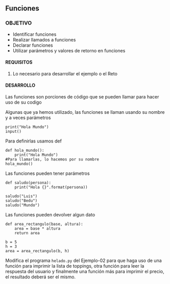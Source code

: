 
## Funciones

### OBJETIVO

- Identificar funciones
- Realizar llamados a funciones
- Declarar funciones
- Utilizar parámetros y valores de retorno en funciones

#### REQUISITOS

1. Lo necesario para desarrollar el ejemplo o el Reto

#### DESARROLLO

Las funciones son porciones de código que se pueden llamar para hacer uso de su codigo

Algunas que ya hemos utilizado, las funciones se llaman usando su nombre y a veces parámetros
```
print("Hola Mundo")
input()
```

Para definirlas usamos def
```
def hola_mundo():
    print("Hola Mundo")
#Para llamarlas, lo hacemos por su nombre
hola_mundo()
```

Las funciones pueden tener parámetros
```
def saludo(persona):
    print("Hola {}".format(persona))

saludo("Luis")
saludo("Bedu")
saludo("Mundo")
```

Las funciones pueden devolver algun dato
```
def area_rectangulo(base, altura):
    area = base * altura
    return area

b = 5
h = 3
area = area_rectangulo(b, h)
```

Modifica el programa `helado.py` del Ejemplo-02 para que haga uso de una función para imprimir la lista de toppings, otra función para leer la respuesta del usuario y finalmente una función más para imprimir el precio, el resultado deberá ser el mismo.
